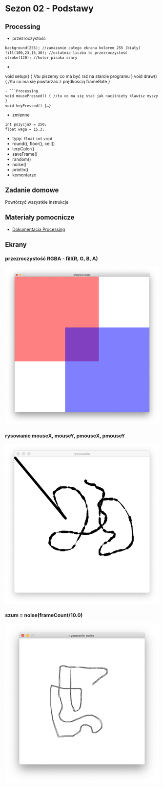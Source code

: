 # Sezon 02 - Podstawy

## Processing
- przezroczystość
```Processing
background(255); //zamazanie całego ekranu kolorem 255 (biały)
fill(100,23,15,30); //ostatnia liczba to przezroczystość
stroke(120); //kolor pisaka szary
```
- ```Processing
void setup() 
{
  //tu piszemy co ma być raz na starcie programu
}
void draw() {
  //tu co ma się powtarzać z prędkością frameRate
}
```
- ```Processing
void mousePressed() { //tu co ma się stać jak naciśniety klawisz myszy }
void keyPressed() {…}
```
- zmienne 
```Processing
int pozycjaX = 250;
float waga = 15.3; 
```
- typy: `float` `int` `void`
- round(), floor(), ceil()
- lerpColor()
- saveFrame()
- random()
- noise()
- println()
- komentarze

## Zadanie domowe
Powtórzyć wszystkie instrukcje

## Materiały pomocnicze
- [Dokumentacja Processing](https://processing.org/reference)

## Ekrany
### przezroczystość RGBA - fill(R, G, B, A)
![](przezroczystosc.png)
### rysowanie mouseX, mouseY, pmouseX, pmouseY
![](rysowanie.png)
### szum = noise(frameCount/10.0)
![](rysowanie_noise.png)


